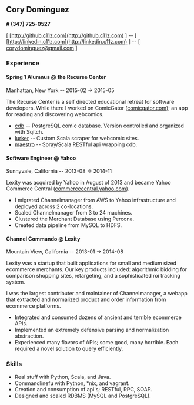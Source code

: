 ## Cory Dominguez
**\# (347) 725-0527** 

[ [http://github.c11z.com](http://github.c11z.com) ] -- [ [http://linkedin.c11z.com](http://linkedin.c11z.com) ] -- [ corydominguez@gmail.com ]
### Experience 
#### Spring 1 Alumnus @ the Recurse Center
Manhattan, New York -- 2015-02 -> 2015-05

The Recurse Center is a self directed educational retreat for software developers. While there I worked on ComicGator ([comicgator.com](http://comicgator.com)); an app for reading and discovering webcomics. 

* [cdb](https://github.com/comicgator/cdb) -- PostgreSQL comic database. Version controlled and organized with Sqitch.
* [lurker](https://github.com/comicgator/lurker) -- Custom Scala scraper for webcomic sites. 
* [maestro](https://github.com/comicgator/maestro) -- Spray/Scala RESTful api wrapping cdb. 

#### Software Engineer @ Yahoo
Sunnyvale, California -- 2013-08 -> 2014-11

Lexity was acquired by Yahoo in August of 2013 and became Yahoo Commerce Central ([commercecentral.yahoo.com](https://commercecentral.yahoo.com/)).

* I migrated Channelmanager from AWS to Yahoo infrastructure and deployed across 2 co-locations.
* Scaled Channelmanager from 3 to 24 machines.
* Clustered the Merchant Database using Percona.
* Created data pipeline from MySQL to HDFS.

#### Channel Commando @ Lexity
Mountain View, California -- 2013-01 -> 2014-08

Lexity was a startup that built applications for small and medium sized ecommerce merchants. Our key products included: algorithmic bidding for comparison shopping sites, retargeting, and a sophisticated roi tracking system.

I was the largest contributer and maintainer of Channelmanager, a webapp that extracted and normalized product and order information from ecommerce platforms.

* Integrated and consumed dozens of ancient and terrible ecommerce APIs.
* Implemented an extremely defensive parsing and normalization abstraction.
* Experienced many flavors of APIs; some good, many horrible. Each required a novel solution to query efficiently.

### Skills

* Real stuff with Python, Scala, and Java.
* Commandlinefu with Python, *nix, and vagrant.
* Creation and consumption of api's; RESTful, RPC, SOAP.
* Designed and scaled RDBMS (MySQL and PostgreSQL).
